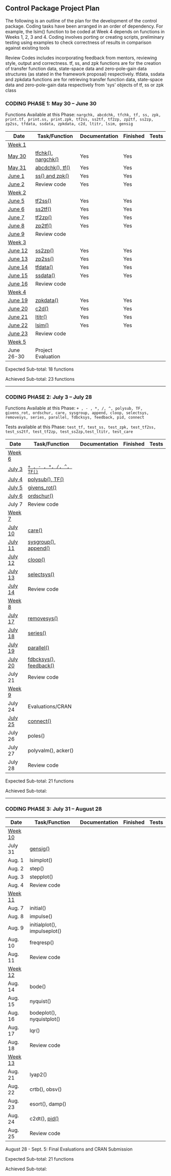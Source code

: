 ## Control Package Project Plan

The following is an outline of the plan for the development of the control package. Coding tasks have been arranged in an order of dependency. For example, the lsim() function to be coded at Week 4 depends on functions in Weeks 1, 2, 3 and 4.
Coding involves porting or creating scripts, preliminary testing using examples to check correctness of results in comparison against existing tools

Review Codes includes incorporating feedback from mentors, reviewing style, output and correctness.
tf, ss, and zpk functions are for the creation of transfer function data, state-space data and zero-pole-gain data structures (as stated in the framework proposal) respectively.
tfdata, ssdata and zpkdata functions are for retrieving transfer function data, state-space data and zero-pole-gain data respectively from 'sys' objects of tf, ss or zpk class

### CODING PHASE 1:  May 30 – June 30

Functions Available at this Phase: `nargchk, abcdchk, tfchk, tf, ss, zpk, print.tf, print.ss, print.zpk, tf2ss, ss2tf, tf2zp, zp2tf, ss2zp, zp2ss, tfdata, ssdata, zpkdata, c2d, ltitr, lsim, gensig`

| Date   |  Task/Function     | Documentation | Finished | Tests |
|--------|--------------------|---------------|----------|-------|
| [Week 1](project_reports/week1.md) |                    |               |          |       |
| [May 30](project_reports/week1.md#day-1---may-30) | [tfchk(), nargchk()](https://github.com/benubah/control/blob/master/R/) | Yes               | Yes         |       |
| [May 31](project_reports/week1.md#day-2---may-31) | [abcdchk(), tf()](https://github.com/benubah/control/blob/master/R/)    | Yes              |  Yes        |       |
| [June 1](project_reports/week1.md#day-3---june-1) | [ss() and zpk()](https://github.com/benubah/control/blob/master/R/tf2ss.R)     | Yes              |  Yes        |       |
| [June 2](project_reports/week1.md#day-4---june-2) | Review code        |  Yes             |     Yes     |       |
| [Week 2](project_reports/week2.md) |                    |               |          |       |
| [June 5](project_reports/week2.md#day-1---june-5) | [tf2ss()](https://github.com/benubah/control/blob/master/R/tf2ss.R)            |  Yes             |   Yes       |       |
| [June 6](project_reports/week2.md#day-2---june-6) | [ss2tf()](https://github.com/benubah/control/blob/master/R/ss2tf.R)            | Yes              |   Yes       |       |
| [June 7](project_reports/week2.md#day-3---june-7) | [tf2zp()](https://github.com/benubah/control/blob/master/R/tf2zp.R)            |  Yes             |  Yes        |       |
| [June 8](project_reports/week2.md#day-4---june-8) | [zp2tf()](https://github.com/benubah/control/blob/master/R/zp2tf.R)            |  Yes             |  Yes        |       |
| [June 9](project_reports/week2.md#day-5---june-9) | Review code        |               |          |       |
| [Week 3](project_reports/week3.md) |                    |               |          |       |
| [June 12](project_reports/week3.md#day-1---june-12) | [ss2zp()](https://github.com/benubah/control/blob/master/R/ss2zp.R)           |     Yes          |   Yes       |       |
| [June 13](project_reports/week3.md#day-2---june-13) | [zp2ss()](https://github.com/benubah/control/blob/master/R/zp2ss.R)           |     Yes          |   Yes       |       |
| [June 14](project_reports/week3.md#day-3---june-14) | [tfdata()](https://github.com/benubah/control/blob/master/R/tfdata.R)          |   Yes            |    Yes      |       |
| [June 15](project_reports/week3.md#day-4---june-15) | [ssdata()](https://github.com/benubah/control/blob/master/R/ssdata.R)          |       Yes        |    Yes      |       |
| [June 16](project_reports/week3.md#day-5---june-16) | Review code        |               |          |       |
| [Week 4](project_reports/week4.md) |                    |               |          |       |
| [June 19](project_reports/week4.md#day-1---june-19) | [zpkdata()](https://github.com/benubah/control/blob/master/R/zpkdata.R)        |    Yes           |   Yes       |       |
| [June 20](project_reports/week4.md#day-2---june-20) | [c2d()](https://github.com/benubah/control/blob/master/R/c2d.R)             |    Yes           |    Yes      |       |
| [June 21](project_reports/week4.md#day-3---june-21) | [ltitr()](https://github.com/benubah/control/blob/master/R/ltitr.R)           |      Yes         |    Yes      |       |
| [June 22](project_reports/week4.md#day-4---june-22) | [lsim()](https://github.com/benubah/control/blob/master/R/lsim.R)            |      Yes         |   Yes       |       |
| [June 23](project_reports/week4.md#day-5---june-23) | Review code        |               |          |       |
| [Week 5](project_reports/week5.md) |                    |               |          |       |
| June 26-30 | Project Evaluation        |               |          |       |

Expected Sub-total: 18 functions

Achieved Sub-total: 23 functions

-------------------------------------------------------------------------------------------------------------------

### CODING PHASE 2: July 3 – July 28

Functions Available at this Phase:  `+ , - , *, /, ^, polysub, TF, givens_rot, ordschur, care, sysgroup, append, cloop, selectsys, removesys, series, parallel, fdbcksys, feedback, pid, connect`

Tests available at this Phase: `test_tf, test_ss, test_zpk, test_tf2ss, test_ss2tf, test_tf2zp, test_ss2zp,test_ltitr, test_care`

| Date   |  Task/Function     | Documentation | Finished | Tests |
|--------|--------------------|---------------|----------|-------|
| [Week 6](project_reports/week6.md) |                    |               |          |       |
| [July 3](project_reports/week6.md#day-1---july-3) | [`+ , - , *, /, ^, TF()`](https://github.com/benubah/control/blob/master/R/TransferFunction.R)           |               |          |       |
| [July 4](project_reports/week6.md#day-2---july-4) | [polysub(), TF()](https://github.com/benubah/control/blob/master/R/TransferFunction.R)           |               |          |       |
| [July 5](project_reports/week6.md#day-2---july-5) | [givens_rot()](https://github.com/benubah/control/blob/master/R/givens.R)          |               |          |       |
| [July 6](project_reports/week6.md#day-4---july-6) | [ordschur()](https://github.com/benubah/control/blob/master/R/ordschur.R)         |               |          |       |
| July 7 | Review code        |               |          |       |
| [Week 7](project_reports/week7.md) |                    |               |          |       |
| [July 10](project_reports/week7.md#day-1---july-10) | [care()](https://github.com/benubah/control/blob/master/R/care.R)           |               |          |       |
| [July 11](project_reports/week7.md#day-2---july-11) | [sysgroup(), append()](https://github.com/benubah/control/blob/master/R/append.R)           |               |          |       |
| [July 12](project_reports/week7.md#day-3---july-12) | [cloop()](https://github.com/benubah/control/blob/master/R/cloop.R)          |               |          |       |
| [July 13](project_reports/week7.md#day-4---july-13) | [selectsys()](https://github.com/benubah/control/blob/master/R/selectsys.R)          |               |          |       |
| [July 14](project_reports/week7.md#day-5---july-14) | Review code        |               |          |       |
| [Week 8](project_reports/week8.md) |                    |               |          |       |
| [July 17](project_reports/week8.md#day-1---july-17) | [removesys()](https://github.com/benubah/control/blob/master/R/removesys.R)           |               |          |       |
| [July 18](project_reports/week8.md#day-2---july-18) | [series()](https://github.com/benubah/control/blob/master/R/series.R)           |               |          |       |
| [July 19](project_reports/week8.md#day-3---july-19) | [parallel()](https://github.com/benubah/control/blob/master/R/parallel.R)          |               |          |       |
| [July 20](project_reports/week8.md#day-4---july-20) | [fdbcksys(), feedback()](https://github.com/benubah/control/blob/master/R/feedback.R)          |               |          |       |
| July 21 | Review code        |               |          |       |
| [Week 9](project_reports/week9.md) |                    |               |          |       |
| July 24 | Evaluations/CRAN           |               |          |       |
| [July 25](project_reports/week9.md#day-2---july-25) | [connect()](https://github.com/benubah/control/blob/master/R/connect.R)            |               |          |       |
| July 26 | poles()          |               |          |       |
| July 27 | polyvalm(), acker()          |               |          |       |
| July 28 | Review code        |               |          |       |


Expected Sub-total: 21 functions

Achieved Sub-total:

------------------------------------------------------------------------------------------------------------------

### CODING PHASE 3: July 31 – August 28

| Date   |  Task/Function     | Documentation | Finished | Tests |
|--------|--------------------|---------------|----------|-------|
| [Week 10](project_reports/week10.md) |                    |               |          |       |
| July 31 | [gensig()](https://github.com/benubah/control/blob/master/R/gensig.R)           |               |          |       |
| Aug. 1 | lsimplot()           |               |          |       |
| Aug. 2 | step()          |               |          |       |
| Aug. 3 | stepplot()          |               |          |       |
| Aug. 4 | Review code        |               |          |       |
| [Week 11](project_reports/week11.md) |                    |               |          |       |
| Aug. 7 | initial()           |               |          |       |
| Aug. 8 | impulse()           |               |          |       |
| Aug. 9 | initialplot(), impulseplot()          |               |          |       |
| Aug. 10 | freqresp()          |               |          |       |
| Aug. 11 | Review code        |               |          |       |
| [Week 12](project_reports/week12.md) |                    |               |          |       |
| Aug. 14 | bode()           |               |          |       |
| Aug. 15 | nyquist()           |               |          |       |
| Aug. 16 | bodeplot(), nyquistplot()          |               |          |       |
| Aug. 17 | lqr()          |               |          |       |
| Aug. 18 | Review code        |               |          |       |
| [Week 13](project_reports/week13.md) |                    |               |          |       |
| Aug. 21 | lyap2()           |               |          |       |
| Aug. 22 | crtb(), obsv()           |               |          |       |
| Aug. 23 | esort(), damp()          |               |          |       |
| Aug. 24 | c2dt(), [pid()](https://github.com/benubah/control/blob/master/R/pid.R)          |               |          |       |
| Aug. 25 | Review code        |               |          |       |

August 28 - Sept. 5: Final Evaluations and CRAN Submission 

Expected Sub-total: 21 functions

Achieved Sub-total:
